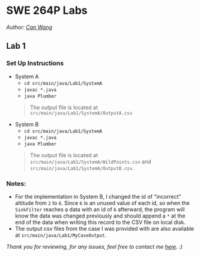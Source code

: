 # SWE 264P Labs
*Author: [Can Wang](mailto:canw7@uci.edu)*

## Lab 1

### Set Up Instructions
- System A
  - `cd src/main/java/Lab1/SystemA`
  - `javac *.java`
  - `java Plumber`
  > The output file is located at `src/main/java/Lab1/SystemA/OutputA.csv`
- System B
  - `cd src/main/java/Lab1/SystemA`
  - `javac *.java`
  - `java Plumber`
  > The output file is located at `src/main/java/Lab1/SystemA/WildPoints.csv` 
  > and `src/main/java/Lab1/SystemA/OutputB.csv`. 

### Notes: 
- For the implementation in System B, I changed the id of "incorrect" altitude from `2` to `6`.
  Since `6` is an unused value of each id, so when the `SinkFilter` reaches a data with an id of `6` afterward,
  the program will know the data was changed previously and should append a `*` at the end of the data
  when writing this record to the CSV file on local disk.
- The output csv files from the case I was provided with are also available at `src/main/java/Lab1/MyCaseOutput`.

*Thank you for reviewing, for any issues, feel free to contact me [here](mailto:canw7@uci.edu).  :)*


